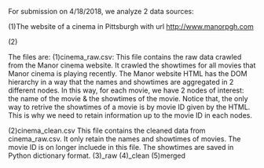 For submission on 4/18/2018, we analyze 2 data sources:

(1)The website of a cinema in Pittsburgh with url http://www.manorpgh.com

(2)

The files are:
(1)cinema_raw.csv:
  This file contains the raw data crawled from the Manor cinema website. 
  It crawled the showtimes for all movies that Manor cinema is playing recently.
  The Manor website HTML has the DOM hierarchy in a way that the names and showtimes are aggregated in 2 different nodes.
  In this way, for each movie, we have 2 nodes of interest: the name of the movie & the showtimes of the movie.
  Notice that, the only way to retrive the showtimes of a movie is by movie ID given by the HTML.
  This is why we need to retain information up to the movie ID in each nodes.
  
(2)cinema_clean.csv
  This file contains the cleaned data from cinema_raw.csv.
  It only retain the names and showtimes of movies.
  The movie ID is on longer incluede in this file.
  The showtimes are saved in Python dictionary format.
(3)_raw
(4)_clean
(5)merged
